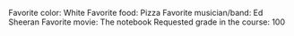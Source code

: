 Favorite color: White 
Favorite food: Pizza
Favorite musician/band: Ed Sheeran
Favorite movie: The notebook
Requested grade in the course: 100
